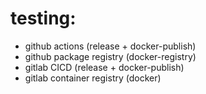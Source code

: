 # testing:
- github actions (release + docker-publish)
- github package registry (docker-registry)
- gitlab CICD (release + docker-publish)
- gitlab container registry (docker)
